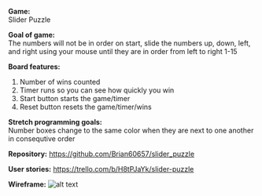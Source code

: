 **Game:** </br>
Slider Puzzle


**Goal of game:** </br>
The numbers will not be in order on start, slide the numbers up, down, left, and right using your mouse until they are in order from left to right 1-15


**Board features:** </br>
1.  Number of wins counted </br>
2.  Timer runs so you can see how quickly you win </br>
3.  Start button starts the game/timer </br>
4.  Reset button resets the game/timer/wins </br>


**Stretch programming goals:** </br>
Number boxes change to the same color when they are next to one another in consequtive order


**Repository:**
https://github.com/Brian60657/slider_puzzle


**User stories:**
https://trello.com/b/H8tPJaYk/slider-puzzle

**Wireframe:**
![alt text](https://github.com/Brian60657/slider_puzzle/blob/master/assets/wireframe.jpg)
